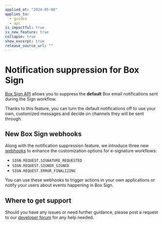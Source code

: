 ```yaml
---
applied_at: "2024-05-08"
applies_to:
  - guides
  - api
is_impactful: true
is_new_feature: true
collapse: true
show_excerpt: true
release_source_url: ""
---
```


# Notification suppression for Box Sign

[Box Sign API][1] allows you to suppress the **default** Box email
notifications sent during the Sign workflow.​​ 

<!-- more -->


Thanks to this feature, you can turn the default notifications
off to use your own, customized messages and decide on channels
they will be sent through.

## New Box Sign webhooks

Along with the notification suppression feature, we introduce three new [webhooks][2] to enhance the customization options for e-signature workflows: 

* `SIGN.REQUEST.SIGNATURE_REQUESTED`
* `SIGN.REQUEST.SIGNER_SIGNED`
* `SIGN.REQUEST.ERROR_FINALIZING`

You can use these webhooks to trigger actions in your own applications or notify your users about events happening in Box Sign.​​

## Where to get support

Should you have any issues or need further guidance, please post a request to our [developer forum][3] for any help needed.

[1]: e://post-sign-requests
[2]: https://developer.box.com/sign/webhooks/
[3]: https://forum.box.com/
